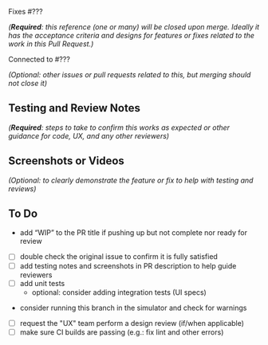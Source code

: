 Fixes #???

_(**Required**: this reference (one or many) will be closed upon merge. Ideally it has the acceptance criteria and designs for features or fixes related to the work in this Pull Request.)_

Connected to #???

_(Optional: other issues or pull requests related to this, but merging should not close it)_

## Testing and Review Notes

_(**Required**: steps to take to confirm this works as expected or other guidance for code, UX, and any other reviewers)_


## Screenshots or Videos

_(Optional: to clearly demonstrate the feature or fix to help with testing and reviews)_


## To Do

- add “WIP” to the PR title if pushing up but not complete nor ready for review
- [ ] double check the original issue to confirm it is fully satisfied
- [ ] add testing notes and screenshots in PR description to help guide reviewers
- [ ] add unit tests
  - optional: consider adding integration tests (UI specs)
- consider running this branch in the simulator and check for warnings
- [ ] request the "UX" team perform a design review (if/when applicable)
- [ ] make sure CI builds are passing (e.g.: fix lint and other errors)
